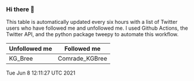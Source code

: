 ### Hi there 👋

This table is automatically updated every six hours with a list of Twitter users who have followed me and unfollowed me. I used Github Actions, the Twitter API, and the python package tweepy to automate this workflow.

| Unfollowed me |  Followed me |
| --- | --- |
|KG_Bree|Comrade_KGBree|
Tue Jun  8 12:11:27 UTC 2021
